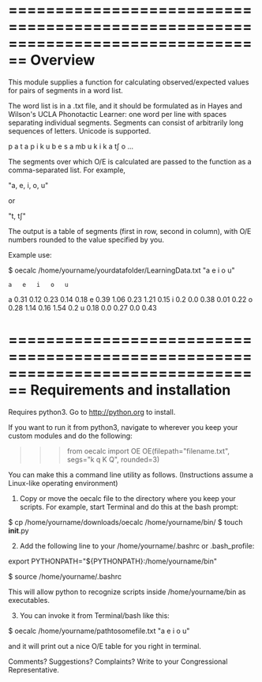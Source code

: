 ================================================================================
Overview
================================================================================

This module supplies a function for calculating observed/expected values for pairs of segments in a word list.

The word list is in a .txt file, and it should be formulated as in Hayes and Wilson's UCLA Phonotactic Learner: one word per line with spaces separating individual segments. Segments can consist of arbitrarily long sequences of letters. Unicode is supported.


p a t a
p i k u b e
s a mb u k i
k a tʃ o
...


The segments over which O/E is calculated are passed to the function as a comma-separated list. For example, 

"a, e, i, o, u"

or

"t, tʃ"

The output is a table of segments (first in row, second in column), with O/E numbers rounded to the value specified by you.

Example use:

$ oecalc /home/yourname/yourdatafolder/LearningData.txt "a e i o u"

	a	e	i	o	u
a	0.31	0.12	0.23	0.14	0.18
e	0.39	1.06	0.23	1.21	0.15
i	0.2	0.0	0.38	0.01	0.22
o	0.28	1.14	0.16	1.54	0.2
u	0.18	0.0	0.27	0.0	0.43


================================================================================
Requirements and installation
================================================================================

Requires python3. Go to http://python.org to install.

If you want to run it from python3, navigate to wherever you keep your custom modules and do the following:

>>> from oecalc import OE
OE(filepath="filename.txt", segs="k q K Q", rounded=3)




You can make this a command line utility as follows. (Instructions assume a Linux-like operating environment)

1. Copy or move the oecalc file to the directory where you keep your scripts. For example, start Terminal and do this at the bash prompt:

$ cp /home/yourname/downloads/oecalc /home/yourname/bin/
$ touch __init__.py

2. Add the following line to your /home/yourname/.bashrc or .bash_profile:

export PYTHONPATH="${PYTHONPATH}:/home/yourname/bin"

$ source /home/yourname/.bashrc

This will allow python to recognize scripts inside /home/yourname/bin as executables.

3. You can invoke it from Terminal/bash like this:

$ oecalc /home/yourname/pathtosomefile.txt "a e i o u"

and it will print out a nice O/E table for you right in terminal.

Comments? Suggestions? Complaints? Write to your Congressional Representative.
